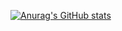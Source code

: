 [![Anurag's GitHub stats](https://github-readme-stats.vercel.app/api?username=rdelorier&count_private=true$show_icons=true&theme=dark)](https://github.com/anuraghazra/github-readme-stats)

